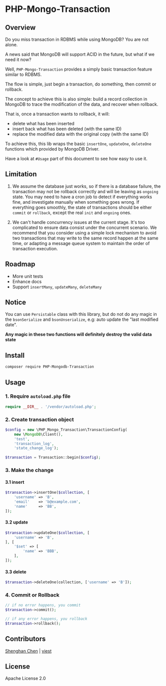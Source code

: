 # PHP-Mongo-Transaction

## Overview

Do you miss transaction in RDBMS while using MongoDB? You are not alone.

A news said that MongoDB will support ACID in the future, but what if we need it now?

Well, `PHP-Mongo-Transaction` provides a simply basic transaction feature similar to RDBMS.

The flow is simple, just begin a transaction, do something, then commit or rollback.

The concept to achieve this is also simple: build a record collection in MongoDB to trace the modification of the data, and recover when rollback.

That is, once a transaction wants to rollback, it will:

* delete what has been inserted
* insert back what has been deleted (with the same ID)
* replace the modified data with the original copy (with the same ID) 

To achieve this, this lib wraps the basic `insertOne`, `updateOne`, `deleteOne` functions which provided by MongoDB Driver.

Have a look at `#Usage` part of this document to see how easy to use it.

## Limitation

1. We assume the database just works, so if there is a database failure, the transaction may not be rollback correctly and will be leaving as `ongoing` state. You may need to have a cron job to detect if everything works fine, and investigate manually when something goes wrong. If everything goes smoothly, the state of transactions should be either `commit` or `rollback`, except the real `init` and `ongoing` ones.

2. We can't handle concurrency issues at the current stage. It's too complicated to ensure data consist under the concurrent scenario. We recommend that you consider using a simple lock mechanism to avoid two transactions that may write to the same record happen at the same time, or adapting a message queue system to maintain the order of transaction execution.

## Roadmap

* More unit tests
* Enhance docs
* Support `insertMany`, `updateMany`, `deleteMany`

## Notice

You can use `Persistable` class with this library, but do not do any magic in the `bsonSerialize` and `bsonUnserialize`, e.g: auto update the "last modified date".

**Any magic in these two functions will definitely destroy the valid data state**

## Install

```bash
composer require PHP-Mongodb-Transaction
```

## Usage


### 1. Require `autoload.php` file

```php
require __DIR__ . '/vendor/autoload.php';
```

### 2. Create transaction object

```php
$config = new \PHP_Mongo_Transaction\TransactionConfig(
    new \MongoDB\Client(),
    'test',
    'transaction_log',
    'state_change_log');
    
$transaction = Transaction::begin($config);
```

### 3. Make the change

#### 3.1 insert

```php
$transaction->insertOne($collection, [
    'username' => 'B',
    'email'    => 'b@example.com',
    'name'     => 'BB',
]);
```

#### 3.2 update

```php
$transaction->updateOne($collection, [
    'username' => 'B',
], [
    '$set' => [
        'name' => 'BBB',
    ],
]);
```

#### 3.3 delete

```php
$transaction->deleteOne(collection, ['username' => 'B']);
```

### 4. Commit or Rollback

```php
// if no error happens, you commit
$transaction->commit();

// if any error happens, you rollback
$transaction->rollback();
```

## Contributors

[Shenghan Chen](https://github.com/zzdjk6) | 
[viest](https://github.com/viest)

## License

Apache License 2.0